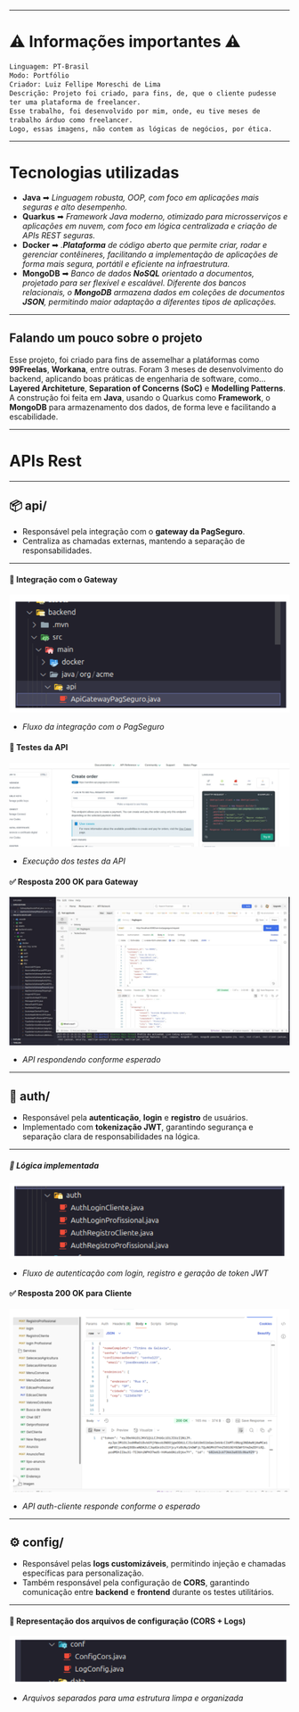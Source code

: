
---

# ⚠️ Informações importantes ⚠️

```
Linguagem: PT-Brasil
Modo: Portfólio
Criador: Luiz Fellipe Moreschi de Lima
Descrição: Projeto foi criado, para fins, de, que o cliente pudesse ter uma plataforma de freelancer.
Esse trabalho, foi desenvolvido por mim, onde, eu tive meses de trabalho árduo como freelancer. 
Logo, essas imagens, não contem as lógicas de negócios, por ética.  
```
---

# Tecnologias utilizadas

- **Java** ➡︎ *Linguagem robusta, OOP, com foco em aplicações mais seguras e alto desempenho.*
- **Quarkus** ➡︎ *Framework Java moderno, otimizado para microsserviços e aplicações em nuvem, com foco em lógica centralizada e criação de APIs REST seguras.*
- **Docker** ➡︎ *.**Plataforma** de código aberto que permite criar, rodar e gerenciar contêineres, facilitando a implementação de aplicações de forma mais segura, portátil e eficiente na infraestrutura.*
- **MongoDB** ➡︎ *Banco de dados **NoSQL** orientado a documentos, projetado para ser flexível e escalável. Diferente dos bancos relacionais, o **MongoDB** armazena dados em coleções de documentos **JSON**, permitindo maior adaptação a diferentes tipos de aplicações.*

---

## Falando um pouco sobre o projeto

Esse projeto, foi criado para fins de assemelhar a platáformas como **99Freelas**, **Workana**, entre outras.
Foram 3 meses de desenvolvimento do backend, aplicando boas práticas de engenharia de software, como... **Layered Architeture**, **Separation of Concerns (SoC)** e **Modelling Patterns**. A construção foi feita em **Java**, usando o Quarkus como **Framework**, o **MongoDB** para armazenamento dos dados, de forma leve e facilitando a escabilidade.

---

# APIs Rest

---

## 📦 api/  
- Responsável pela integração com o **gateway da PagSeguro**.  
- Centraliza as chamadas externas, mantendo a separação de responsabilidades.  

---

#### 🔗 Integração com o Gateway  
![Gateway-PagSeguro](./image/gateway.png)  
- *Fluxo da integração com o PagSeguro*  

#### 🧪 Testes da API  
![Testes-API](./image/testesapi.jpeg)  
- *Execução dos testes da API*  

#### ✅ Resposta 200 OK para Gateway  
![API-ok-Gateway](./image/200ok-gateway.jpeg)  
- *API respondendo conforme esperado* 

---

## 🔐 auth/  

- Responsável pela **autenticação**, **login** e **registro** de usuários.  
- Implementado com **tokenização JWT**, garantindo segurança e separação clara de responsabilidades na lógica.  

---

##### 🔧 Lógica implementada  
![auth-login-registro](./image/auth.png)  
- *Fluxo de autenticação com login, registro e geração de token JWT* 

#### ✅ Resposta 200 OK para Cliente
![POST-Cliente](./image/post-cliente.png)
- *API auth-cliente responde conforme o esperado*

---

## ⚙️ config/

- Responsável pelas **logs customizáveis**, permitindo injeção e chamadas específicas para personalização.  
- Também responsável pela configuração de **CORS**, garantindo comunicação entre **backend** e **frontend** durante os testes utilitários.  

---

#### 📸 Representação dos arquivos de configuração (CORS + Logs)
![LOGS-CORS](./image/Log-Cors.png)
- *Arquivos separados para uma estrutura limpa e organizada*
